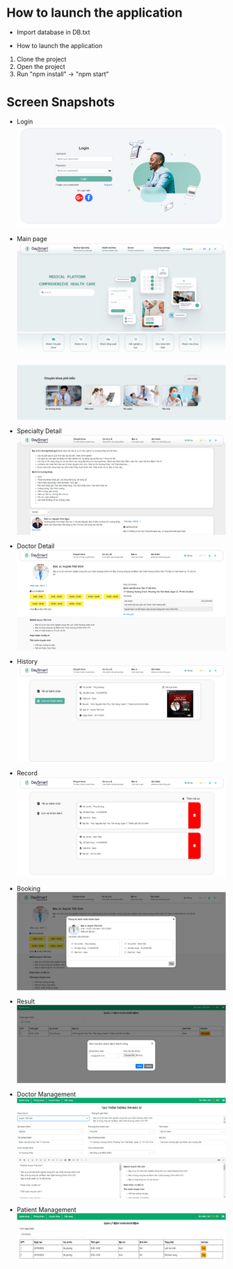 # How to launch the application
- Import database in DB.txt

- How to launch the application
1. Clone the project
2. Open the project 
3. Run "npm install" -> "npm start"

# Screen Snapshots
- Login
![Alt text](img/login.png)

- Main page
![Alt text](img/dashboard.png)
![Alt text](img/main1.png)

- Specialty Detail
![Alt text](img/specialty-detail.png)

- Doctor Detail
![Alt text](img/doctor-detail.png)

- History
![Alt text](img/history.png)

- Record
![Alt text](img/record.png)

- Booking
![Alt text](img/booking.png)

- Result
![Alt text](img/result.png)

- Doctor Management
![Alt text](img/info-doctor.png)

- Patient Management
![Alt text](img/patient-management.png)


